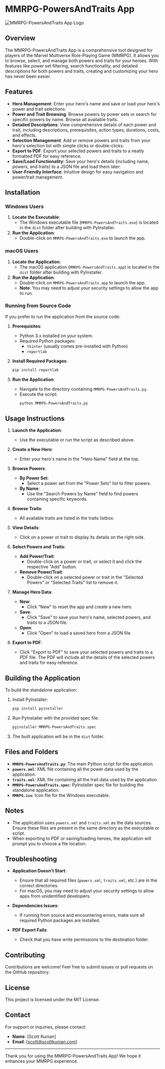 # MMRPG-PowersAndTraits App

![MMRPG-PowersAndTraits App Logo](MMRPG.png "MMRPG-PowersAndTraits App Logo")

## Overview

The MMRPG-PowersAndTraits App is a comprehensive tool designed for players of the Marvel Multiverse Role-Playing Game (MMRPG). It allows you to browse, select, and manage both powers and traits for your heroes. With features like power set filtering, search functionality, and detailed descriptions for both powers and traits, creating and customizing your hero has never been easier.

## Features

- **Hero Management**: Enter your hero's name and save or load your hero's power and trait selections.
- **Power and Trait Browsing**: Browse powers by power sets or search for specific powers by name. Browse all available traits.
- **Detailed Descriptions**: View comprehensive details of each power and trait, including descriptions, prerequisites, action types, durations, costs, and effects.
- **Selection Management**: Add or remove powers and traits from your hero's selection list with simple clicks or double-clicks.
- **Export to PDF**: Export your selected powers and traits to a neatly formatted PDF for easy reference.
- **Save/Load Functionality**: Save your hero's details (including name, powers, and traits) to a JSON file and load them later.
- **User-Friendly Interface**: Intuitive design for easy navigation and power/trait management.

## Installation

### Windows Users

1. **Locate the Executable**:
   - The Windows executable file (`MMRPG-PowersAndTraits.exe`) is located in the `dist` folder after building with PyInstaller.
2. **Run the Application**:
   - Double-click on `MMRPG-PowersAndTraits.exe` to launch the app.

### macOS Users

1. **Locate the Application**:
   - The macOS application (`MMRPG-PowersAndTraits.app`) is located in the `dist` folder after building with PyInstaller.
2. **Run the Application**:
   - Double-click on `MMRPG-PowersAndTraits.app` to launch the app.
   - **Note**: You may need to adjust your security settings to allow the app to run.

### Running from Source Code

If you prefer to run the application from the source code:

1. **Prerequisites**:
   - Python 3.x installed on your system.
   - Required Python packages:
     - `tkinter` (usually comes pre-installed with Python)
     - `reportlab`

2. **Install Required Packages**:
   ```bash
   pip install reportlab
   ```

3. **Run the Application**:
   - Navigate to the directory containing `MMRPG-PowersAndTraits.py`.
   - Execute the script:
     ```bash
     python MMRPG-PowersAndTraits.py
     ```

## Usage Instructions

1. **Launch the Application**:
   - Use the executable or run the script as described above.

2. **Create a New Hero**:
   - Enter your hero's name in the "Hero Name" field at the top.

3. **Browse Powers**:
   - **By Power Set**:
     - Select a power set from the "Power Sets" list to filter powers.
   - **By Name**:
     - Use the "Search Powers by Name" field to find powers containing specific keywords.

4. **Browse Traits**:
   - All available traits are listed in the traits listbox.

5. **View Details**:
   - Click on a power or trait to display its details on the right side.

6. **Select Powers and Traits**:
   - **Add Power/Trait**:
     - Double-click on a power or trait, or select it and click the respective "Add" button.
   - **Remove Power/Trait**:
     - Double-click on a selected power or trait in the "Selected Powers" or "Selected Traits" list to remove it.

7. **Manage Hero Data**:
   - **New**:
     - Click "New" to reset the app and create a new hero.
   - **Save**:
     - Click "Save" to save your hero's name, selected powers, and traits to a JSON file.
   - **Open**:
     - Click "Open" to load a saved hero from a JSON file.

8. **Export to PDF**:
   - Click "Export to PDF" to save your selected powers and traits to a PDF file. The PDF will include all the details of the selected powers and traits for easy reference.

## Building the Application

To build the standalone application:

1. Install PyInstaller:
   ```bash
   pip install pyinstaller
   ```

2. Run PyInstaller with the provided spec file:
   ```bash
   pyinstaller MMRPG-PowersAndTraits.spec
   ```

3. The built application will be in the `dist` folder.

## Files and Folders

- **`MMRPG-PowersAndTraits.py`**: The main Python script for the application.
- **`powers.xml`**: XML file containing all the power data used by the application.
- **`traits.xml`**: XML file containing all the trait data used by the application.
- **`MMRPG-PowersAndTraits.spec`**: PyInstaller spec file for building the standalone application.
- **`MMRPG.ico`**: Icon file for the Windows executable.

## Notes

- The application uses `powers.xml` and `traits.xml` as the data sources. Ensure these files are present in the same directory as the executable or script.
- When exporting to PDF or saving/loading heroes, the application will prompt you to choose a file location.

## Troubleshooting

- **Application Doesn't Start**:
  - Ensure that all required files (`powers.xml`, `traits.xml`, etc.) are in the correct directories.
  - For macOS, you may need to adjust your security settings to allow apps from unidentified developers.

- **Dependencies Issues**:
  - If running from source and encountering errors, make sure all required Python packages are installed.

- **PDF Export Fails**:
  - Check that you have write permissions to the destination folder.

## Contributing

Contributions are welcome! Feel free to submit issues or pull requests on the GitHub repository.

## License

This project is licensed under the MIT License.

## Contact

For support or inquiries, please contact:

- **Name**: [Scott Kunian]
- **Email**: [scott@scottkunian.com]

---

Thank you for using the MMRPG-PowersAndTraits App! We hope it enhances your MMRPG experience.

